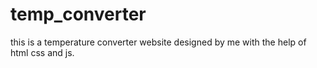 # temp_converter
this is a temperature converter website designed by me with the help of html css and js.
